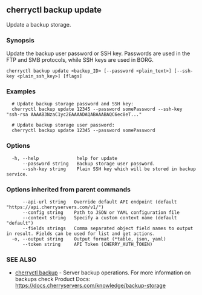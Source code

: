 ## cherryctl backup update

Update a backup storage.

### Synopsis

Update the backup user password or SSH key. Passwords are used in the FTP and SMB protocols, while SSH keys are used in BORG.

```
cherryctl backup update <backup_ID> [--password <plain_text>] [--ssh-key <plain_ssh_key>] [flags]
```

### Examples

```
  # Update backup storage password and SSH key:
  cherryctl backup update 12345 --password somePassword --ssh-key  "ssh-rsa AAAAB3NzaC1yc2EAAAADAQABAAABAQC6ec8eT..."
  
  # Update backup storage user password:
  cherryctl backup update 12345 --password somePassword
```

### Options

```
  -h, --help              help for update
      --password string   Backup storage user password.
      --ssh-key string    Plain SSH key which will be stored in backup service.
```

### Options inherited from parent commands

```
      --api-url string   Override default API endpoint (default "https://api.cherryservers.com/v1/")
      --config string    Path to JSON or YAML configuration file
      --context string   Specify a custom context name (default "default")
      --fields strings   Comma separated object field names to output in result. Fields can be used for list and get actions.
  -o, --output string    Output format (*table, json, yaml)
      --token string     API Token (CHERRY_AUTH_TOKEN)
```

### SEE ALSO

* [cherryctl backup](cherryctl_backup.md)	 - Server backup operations. For more information on backups check Product Docs: https://docs.cherryservers.com/knowledge/backup-storage

